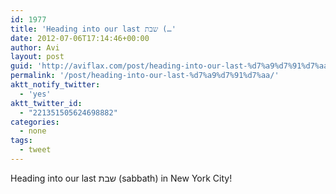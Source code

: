 ```yaml
---
id: 1977
title: 'Heading into our last שבת (…'
date: 2012-07-06T17:14:46+00:00
author: Avi
layout: post
guid: 'http://aviflax.com/post/heading-into-our-last-%d7%a9%d7%91%d7%aa/'
permalink: '/post/heading-into-our-last-%d7%a9%d7%91%d7%aa/'
aktt_notify_twitter:
  - 'yes'
aktt_twitter_id:
  - "221351505624698882"
categories:
  - none
tags:
  - tweet
---
```

Heading into our last שבת (sabbath) in New York City!
